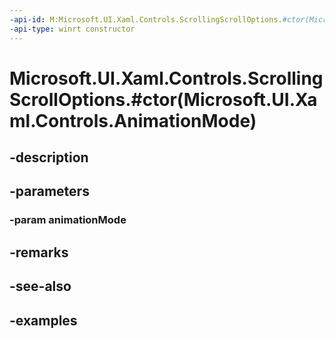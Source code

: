 ```yaml
---
-api-id: M:Microsoft.UI.Xaml.Controls.ScrollingScrollOptions.#ctor(Microsoft.UI.Xaml.Controls.AnimationMode)
-api-type: winrt constructor
---
```


# Microsoft.UI.Xaml.Controls.ScrollingScrollOptions.#ctor(Microsoft.UI.Xaml.Controls.AnimationMode)

<!--
public ScrollingScrollOptions (Microsoft.UI.Xaml.Controls.AnimationMode animationMode);
-->


## -description

## -parameters

### -param animationMode

## -remarks

## -see-also

## -examples


